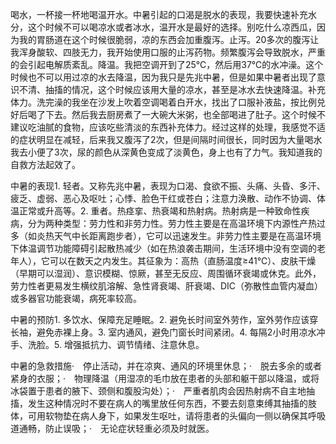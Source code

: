 

喝水，一杯接一杯地喝温开水。中暑引起的口渴是脱水的表现，我要快速补充水分，这个时候不可以喝凉水或者冰水，温开水是最好的选择。别吃什么凉西瓜，因为我的胃肠道在这个时候很脆弱，凉的东西会加重腹泻。止泻。20多次的腹泻让我浑身酸软、四肢无力，我开始使用口服的止泻药物。频繁腹泻会导致脱水，严重的会引起电解质紊乱。降温。我把空调开到了25℃，然后用37℃的水冲澡。这个时候也不可以用过凉的水去降温，因为我只是先兆中暑，但是如果中暑者出现了意识不清、抽搐的情况，这个时候应该用大量的凉水，甚至是冰水去快速降温。补充体力。洗完澡的我坐在沙发上吹着空调喝着白开水，找出了口服补液盐，按比例兑好后喝了下去。然后我去厨房煮了一大碗大米粥，也全部喝进了肚子。这个时候不建议吃油腻的食物，应该吃些清淡的东西补充体力。经过这样的处理，我感觉不适的症状明显在减轻，后来我又腹泻了2次，但是间隔时间很长，同时因为大量喝水我去小便了3次，尿的颜色从深黄色变成了淡黄色，身上也有了力气。我知道我的自救方法起效了。 

中暑的表现1. 轻者。又称先兆中暑，表现为口渴、食欲不振、头痛、头昏、多汗、疲乏、虚弱、恶心及呕吐；心悸、脸色干红或苍白；注意力涣散、动作不协调、体温正常或升高等。2. 重者。热痉挛、热衰竭和热射病。热射病是一种致命性疾病，分为两种类型：劳力性和非劳力性。劳力性主要是在高温环境下内源性产热过多（如炎热天气中长距离跑步者），它可以迅速发生。非劳力性主要是在高温环境下体温调节功能障碍引起散热减少（如在热浪袭击期间，生活环境中没有空调的老年人），它可以在数天之内发生。其征象为：高热（直肠温度≥41℃）、皮肤干燥（早期可以湿润）、意识模糊、惊厥，甚至无反应、周围循环衰竭或休克。此外，劳力性者更易发生横纹肌溶解、急性肾衰竭、肝衰竭、DIC（弥散性血管内凝血）或多器官功能衰竭，病死率较高。 

中暑的预防1. 多饮水、保障充足睡眠。2. 避免长时间室外劳作，室外劳作应该穿长袖，避免赤裸上身。3. 室内通风，避免门窗长时间紧闭。4. 每隔2小时用凉水冲手、洗脸。5. 增强抵抗力、调节情绪、注意休息。

中暑的急救措施·　停止活动，并在凉爽、通风的环境里休息；·　脱去多余的或者紧身的衣服；·　物理降温（用湿凉的毛巾放在患者的头部和躯干部以降温，或将冰袋置于患者的腋下、颈侧和腹股沟处）；·　严重者肌肉会因热射病不自主地抽搐，发生这种情况时不要在病人的嘴里放任何东西，不要去刻意束缚其抽搐的肢体，可用软物垫在病人身下，如果发生呕吐，请将患者的头偏向一侧以确保其呼吸道通畅，防止误吸；·　无论症状轻重必须及时就医。